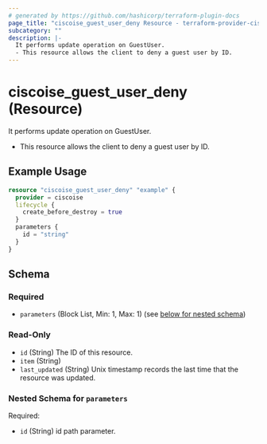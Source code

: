 ```yaml
---
# generated by https://github.com/hashicorp/terraform-plugin-docs
page_title: "ciscoise_guest_user_deny Resource - terraform-provider-ciscoise"
subcategory: ""
description: |-
  It performs update operation on GuestUser.
  - This resource allows the client to deny a guest user by ID.
---
```


# ciscoise_guest_user_deny (Resource)

It performs update operation on GuestUser.
- This resource allows the client to deny a guest user by ID.

## Example Usage

```terraform
resource "ciscoise_guest_user_deny" "example" {
  provider = ciscoise
  lifecycle {
    create_before_destroy = true
  }
  parameters {
    id = "string"
  }
}
```

<!-- schema generated by tfplugindocs -->
## Schema

### Required

- `parameters` (Block List, Min: 1, Max: 1) (see [below for nested schema](#nestedblock--parameters))

### Read-Only

- `id` (String) The ID of this resource.
- `item` (String)
- `last_updated` (String) Unix timestamp records the last time that the resource was updated.

<a id="nestedblock--parameters"></a>
### Nested Schema for `parameters`

Required:

- `id` (String) id path parameter.


